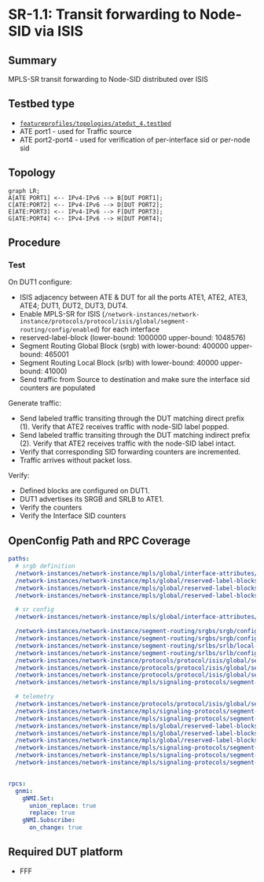
# SR-1.1: Transit forwarding to Node-SID via ISIS

## Summary

MPLS-SR transit forwarding to Node-SID distributed over ISIS

## Testbed type

*  [`featureprofiles/topologies/atedut_4.testbed`](https://github.com/openconfig/featureprofiles/blob/main/topologies/atedut_4.testbed)
* ATE port1 - used for Traffic source
* ATE port2-port4 - used for verification of per-interface sid or per-node sid

## Topology

```mermaid
graph LR;
A[ATE PORT1] <-- IPv4-IPv6 --> B[DUT PORT1];
C[ATE:PORT2] <-- IPv4-IPv6 --> D[DUT PORT2];
E[ATE:PORT3] <-- IPv4-IPv6 --> F[DUT PORT3];
G[ATE:PORT4] <-- IPv4-IPv6 --> H[DUT PORT4];
```

## Procedure

### Test
On DUT1 configure:

*   ISIS adjacency between ATE & DUT for all the ports ATE1, ATE2, ATE3, ATE4; DUT1, DUT2, DUT3, DUT4.
*   Enable MPLS-SR for ISIS (`/network-instances/network-instance/protocols/protocol/isis/global/segment-routing/config/enabled`) for each 
    interface
*   reserved-label-block (lower-bound: 1000000 upper-bound: 1048576)
*   Segment Routing Global Block (srgb)  with lower-bound: 400000 upper-bound: 465001
*   Segment Routing Local Block (srlb) with lower-bound: 40000 upper-bound: 41000)
*   Send traffic from Source to destination and make sure the interface sid counters are populated

Generate traffic:
*   Send labeled traffic transiting through the DUT matching direct prefix (1). Verify that ATE2 receives traffic with node-SID label popped.
*   Send labeled traffic transiting through the DUT matching indirect prefix (2). Verify that ATE2 receives traffic with the node-SID label intact.
*   Verify that corresponding SID forwarding counters are incremented.
*   Traffic arrives without packet loss.
  
Verify:
*   Defined blocks are configured on DUT1.
*   DUT1 advertises its SRGB and SRLB to ATE1.
*   Verify the counters
*   Verify the Interface SID counters

## OpenConfig Path and RPC Coverage

```yaml
paths:
  # srgb definition
  /network-instances/network-instance/mpls/global/interface-attributes/interface/config/mpls-enabled:
  /network-instances/network-instance/mpls/global/reserved-label-blocks/reserved-label-block/config/local-id:
  /network-instances/network-instance/mpls/global/reserved-label-blocks/reserved-label-block/config/lower-bound:
  /network-instances/network-instance/mpls/global/reserved-label-blocks/reserved-label-block/config/upper-bound:

  # sr config
  /network-instances/network-instance/mpls/global/interface-attributes/interface/config/mpls-enabled:

  /network-instances/network-instance/segment-routing/srgbs/srgb/config/local-id:
  /network-instances/network-instance/segment-routing/srgbs/srgb/config/mpls-label-blocks:
  /network-instances/network-instance/segment-routing/srlbs/srlb/local-id:
  /network-instances/network-instance/segment-routing/srlbs/srlb/config/mpls-label-block:
  /network-instances/network-instance/protocols/protocol/isis/global/segment-routing/config/enabled:
  /network-instances/network-instance/protocols/protocol/isis/global/segment-routing/config/srgb:
  /network-instances/network-instance/protocols/protocol/isis/global/segment-routing/config/srlb:
  /network-instances/network-instance/mpls/signaling-protocols/segment-routing/interfaces/interface/config/interface-id:

  # telemetry
  /network-instances/network-instance/protocols/protocol/isis/global/segment-routing/state/enabled:
  /network-instances/network-instance/mpls/signaling-protocols/segment-routing/aggregate-sid-counters/aggregate-sid-counter/state/in-pkts:
  /network-instances/network-instance/mpls/signaling-protocols/segment-routing/aggregate-sid-counters/aggregate-sid-counter/state/out-pkts:
  /network-instances/network-instance/mpls/global/reserved-label-blocks/reserved-label-block/state/local-id:
  /network-instances/network-instance/mpls/global/reserved-label-blocks/reserved-label-block/state/lower-bound:
  /network-instances/network-instance/mpls/global/reserved-label-blocks/reserved-label-block/state/upper-bound:
  /network-instances/network-instance/mpls/signaling-protocols/segment-routing/interfaces/interface/state/interface-id:
  /network-instances/network-instance/mpls/signaling-protocols/segment-routing/interfaces/interface/sid-counters/sid-counter/state/in-pkts:
  /network-instances/network-instance/mpls/signaling-protocols/segment-routing/interfaces/interface/sid-counters/sid-counter/state/out-pkts:


rpcs:
  gnmi:
    gNMI.Set:
      union_replace: true
      replace: true
    gNMI.Subscribe:
      on_change: true
```

## Required DUT platform

* FFF

